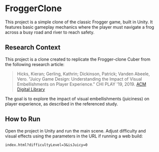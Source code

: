 # FroggerClone

This project is a simple clone of the classic Frogger game, built in Unity. It features basic gameplay mechanics where the player must navigate a frog across a busy road and river to reach safety.

## Research Context
This project is a clone created to replicate the Frogger-clone Cuber from the following research article:

> Hicks, Kieran; Gerling, Kathrin; Dickinson, Patrick; Vanden Abeele, Vero. "Juicy Game Design: Understanding the Impact of Visual Embellishments on Player Experience." CHI PLAY '19, 2019. [ACM Digital Library](https://doi.org/10.1145/3311350.3347171)

The goal is to explore the impact of visual embellishments (juiciness) on player experience, as described in the referenced study.

## How to Run
Open the project in Unity and run the main scene. Adjust difficulty and visual effects using the parameters in the URL if running a web build:

`index.html?difficultyLevel=3&isJuicy=0`